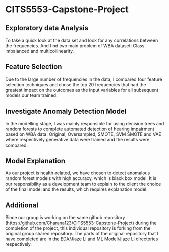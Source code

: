 # CITS5553-Capstone-Project

## Exploratory data Analysis

To take a quick look at the data set and look for any correlations between the frequencies. 
And find two main problem of WBA dataset: Class-imbalanced and multicollinearity.

## Feature Selection

Due to the large number of frequencies in the data, I compared four feature selection techniques and chose the top 20 frequencies that had the greatest impact on the outcomes as the input variables for all subsequent models our team trained. 

## Investigate Anomaly Detection Model

In the modelling stage, I was mainly responsible for using decision trees and random forests to complete automated detection of hearing impairment based on WBA data. Original, Oversampled, SMOTE, SVM SMOTE and VAE where respectively generative data were trained and the results were compared.

## Model Explanation

As our project is health-related, we have chosen to detect anomalous random forest models with high accuracy, which is black box model. It is our responsibility as a development team to explain to the client the choice of the final model and the results, which requires explanation model.

## Additional

Since our group is working on the same github repository (https://github.com/Charana123/CITS5553-Capstone-Project) during the completion of the project, this individual repository is forking from the original group shared repository.
The parts of the original repository that I have completed are in the EDA/Jiaze Li and ML Model/Jiaze Li directories respectively.
